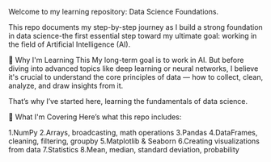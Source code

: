 
Welcome to my learning repository: Data Science Foundations. 

This repo documents my step-by-step journey as I build a strong foundation in 
data science-the first essential step toward my ultimate goal: working in the 
field of Artificial Intelligence (AI).

🎯 Why I'm Learning This
My long-term goal is to work in AI. But before diving into advanced topics like deep learning or neural networks, I believe it's crucial to understand the core principles of data — how to collect, clean, analyze, and draw insights from it.

That’s why I’ve started here, learning the fundamentals of data science.

🧠 What I'm Covering
Here’s what this repo includes:

1.NumPy
2.Arrays, broadcasting, math operations
3.Pandas
4.DataFrames, cleaning, filtering, groupby
5.Matplotlib & Seaborn
6.Creating visualizations from data
7.Statistics
8.Mean, median, standard deviation, probability